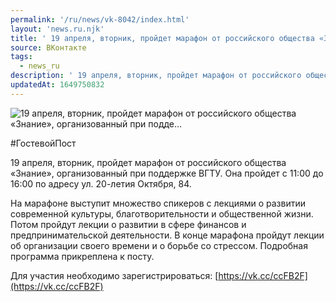 ```yaml
---
permalink: '/ru/news/vk-8042/index.html'
layout: 'news.ru.njk'
title: ' 19 апреля, вторник, пройдет марафон от российского общества «Знание», организованный при подде…'
source: ВКонтакте
tags:
  - news_ru
description: ' 19 апреля, вторник, пройдет марафон от российского общества «Знание», организованный при подде…'
updatedAt: 1649750832
---
```

![ 19 апреля, вторник, пройдет марафон от российского общества «Знание», организованный при подде…](https://sun9-19.userapi.com/s/v1/ig2/Hep5dadJWnLXG3u-KUaSvKkuqpZWSFxm3hhmc0Q2lMreZpZ-mc-kTAzaSqjUc0OliLBP8NSNcOx6MtDXiFWhk3Sv.jpg?size=510x340&quality=95&type=album)

#ГостевойПост

19 апреля, вторник, пройдет марафон от российского общества «Знание», организованный при поддержке ВГТУ. Она пройдет с 11:00 до 16:00 по адресу ул. 20-летия Октября, 84.

На марафоне выступит множество спикеров с лекциями о развитии современной культуры, благотворительности и общественной жизни. Потом пройдут лекции о развитии в сфере финансов и предпринимательской деятельности. В конце марафона пройдут лекции об организации своего времени и о борьбе со стрессом. Подробная программа прикреплена к посту.

Для участия необходимо зарегистрироваться: [https://vk.cc/ccFB2F](https://vk.cc/ccFB2F)
